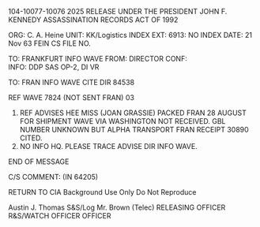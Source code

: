 104-10077-10076	2025 RELEASE UNDER THE PRESIDENT JOHN F. KENNEDY ASSASSINATION RECORDS ACT OF 1992

ORG:	C. A. Heine
UNIT:	KK/Logistics	INDEX
EXT:	6913:	NO INDEX
DATE:	21 Nov 63	FEIN CS FILE NO.

TO:	FRANKFURT	INFO WAVE
FROM: DIRECTOR
CONF:	
INFO: DDP SAS OP-2, DI VR

TO: FRAN	INFO WAVE	CITE DIR 84538

REF WAVE 7824 (NOT SENT FRAN)
03
1. REF ADVISES HEE MISS (JOAN GRASSIE) PACKED FRAN
28 AUGUST FOR SHIPMENT WAVE VIA WASHINGTON NOT RECEIVED.
GBL NUMBER UNKNOWN BUT ALPHA TRANSPORT FRAN RECEIPT 30890 CITED.
2. NO INFO HQ. PLEASE TRACE ADVISE DIR INFO WAVE.

END OF MESSAGE

C/S COMMENT: (IN 64205)

RETURN TO CIA
Background Use Only
Do Not Reproduce

Austin J. Thomas	S&S/Log Mr. Brown (Telec)
RELEASING OFFICER	R&S/WATCH OFFICER	OFFICER
